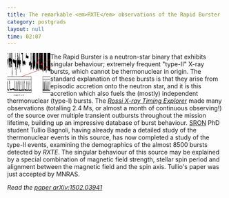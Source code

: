 ```yaml
---
title: The remarkable <em>RXTE</em> observations of the Rapid Burster
category: postgrads
layout: null
time: 02:07
---
```

<!-- converted from blosxom format post by dkg 22.1.2022 -->
<img src="images/rapid_burster.jpg" width="100" align="left">
The Rapid Burster is a neutron-star binary that exhibits singular behaviour;
extremely frequent "type-II" X-ray bursts, which cannot be thermonuclear in
origin.  The standard explanation of these bursts is that they arise from
episodic accretion onto the neutron star, and it is this accretion which also
fuels the (mostly) independent thermonuclear (type-I) bursts. The
<a href="http://heasarc.gsfc.nasa.gov/docs/xte/XTE.html"><em>Rossi X-ray Timing
Explorer</a></em> made many observations (totalling 2.4 Ms, or almost a month
of continuous observing!) of the source over multiple transient
outbursts throughout the mission lifetime, building
up an impressive database of burst behaviour. 
<a href="http://www.sron.nl">SRON</a> PhD student Tullio Bagnoli, having
already made a detailed study of the thermonuclear events in this source, has
now completed a study of the type-II events, examining the demographics of the
almost 8500 bursts detected by <em>RXTE</em>. The singular behaviour of this
source may be explained by a special combination of magnetic field strength,
stellar spin period and alignment between the magnetic field and the spin axis.
Tullio's paper was just accepted by MNRAS.
</p>
<p>
<em>Read the <a href="http://arxiv.org/abs/1502.03941">paper arXiv:1502.03941</a></em>
</p>
